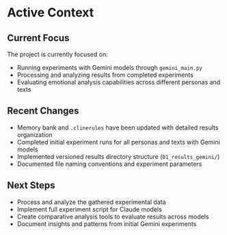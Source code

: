 # Active Context

## Current Focus

The project is currently focused on:
- Running experiments with Gemini models through `gemini_main.py`
- Processing and analyzing results from completed experiments
- Evaluating emotional analysis capabilities across different personas and texts

## Recent Changes

- Memory bank and `.clinerules` have been updated with detailed results organization
- Completed initial experiment runs for all personas and texts with Gemini models
- Implemented versioned results directory structure (`01_results_gemini/`)
- Documented file naming conventions and experiment parameters

## Next Steps

- Process and analyze the gathered experimental data
- Implement full experiment script for Claude models
- Create comparative analysis tools to evaluate results across models
- Document insights and patterns from initial Gemini experiments
